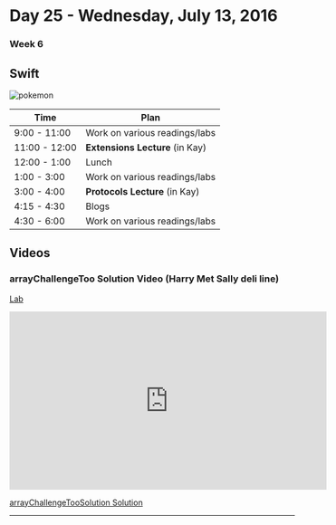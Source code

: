 # Day 25  - Wednesday, July 13, 2016 

### Week 6

## Swift

![pokemon](http://i.imgur.com/3rjAr7Y.gif)





Time       | Plan     |
----------------|-------
9:00 - 11:00  | Work on various readings/labs
11:00 - 12:00 | **Extensions Lecture** (in Kay)
12:00 - 1:00    | Lunch
1:00 - 3:00    | Work on various readings/labs
3:00 - 4:00   | **Protocols Lecture** (in Kay)
4:15 - 4:30    | Blogs
4:30 - 6:00    | Work on various readings/labs




## Videos

### arrayChallengeToo Solution Video (Harry Met Sally deli line)

[Lab](https://github.com/learn-co-students/swift-arrayChallengeToo-lab-ios-0616)

<iframe width="560" height="315" src="https://www.youtube.com/embed/kv-UnTFIqTk?rel=0&modestbranding=1" frameborder="0" allowfullscreen></iframe><p><a href="https://www.youtube.com/watch?v=kv-UnTFIqTk">arrayChallengeTooSolution Solution</a></p>

---



